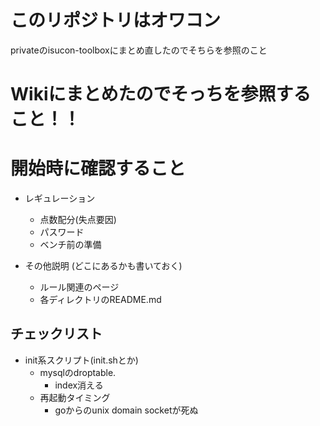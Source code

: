 # このリポジトリはオワコン

privateのisucon-toolboxにまとめ直したのでそちらを参照のこと



# Wikiにまとめたのでそっちを参照すること！！

# 開始時に確認すること

- レギュレーション
  - 点数配分(失点要因)
  - パスワード
  - ベンチ前の準備

- その他説明 (どこにあるかも書いておく)
  - ルール関連のページ
  - 各ディレクトリのREADME.md

## チェックリスト

- init系スクリプト(init.shとか)
  - mysqlのdroptable.
    - index消える
  - 再起動タイミング
    - goからのunix domain socketが死ぬ



